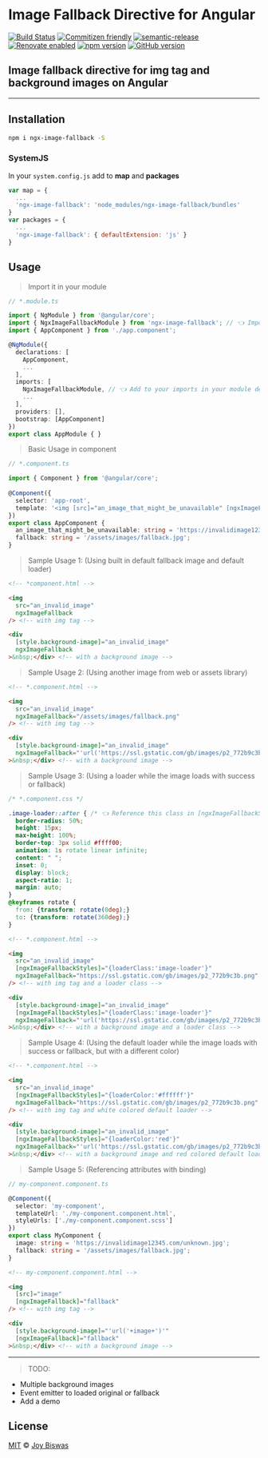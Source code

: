 # Image Fallback Directive for Angular

[![Build Status](https://travis-ci.com/joyblanks/ngx-image-fallback.svg?branch=main)](https://travis-ci.com/joyblanks/ngx-image-fallback)
[![Commitizen friendly](https://img.shields.io/badge/commitizen-friendly-brightgreen.svg)](http://commitizen.github.io/cz-cli/)
[![semantic-release](https://img.shields.io/badge/%20%20%F0%9F%93%A6%F0%9F%9A%80-semantic--release-e10079.svg)](https://github.com/semantic-release/semantic-release)
[![Renovate enabled](https://img.shields.io/badge/renovate-enabled-brightgreen.svg)](https://renovatebot.com/)
[![npm version](https://badge.fury.io/js/ngx-image-fallback.svg)](https://npmjs.com/package/ngx-image-fallback)
[![GitHub version](https://badge.fury.io/gh/joyblanks%2Fngx-image-fallback.svg)](https://badge.fury.io/gh/joyblanks%2Fngx-image-fallback)



## Image fallback directive for img tag and background images on Angular
---



## Installation
```sh
npm i ngx-image-fallback -S
```

### SystemJS
In your ```system.config.js``` add to **map** and **packages**

```js
var map = {
  ...
  'ngx-image-fallback': 'node_modules/ngx-image-fallback/bundles'
}
var packages = {
  ...
  'ngx-image-fallback': { defaultExtension: 'js' }
}
```

## Usage
> Import it in your module

```ts
// *.module.ts

import { NgModule } from '@angular/core';
import { NgxImageFallbackModule } from 'ngx-image-fallback'; // 👈 Import module from node_modules
import { AppComponent } from './app.component';

@NgModule({
  declarations: [
    AppComponent,
    ...
  ],
  imports: [
    NgxImageFallbackModule, // 👈 Add to your imports in your module declaration
    ...
  ],
  providers: [],
  bootstrap: [AppComponent]
})
export class AppModule { }
```

> Basic Usage in component
```ts
// *.component.ts

import { Component } from '@angular/core';
 
@Component({
  selector: 'app-root',
  template: '<img [src]="an_image_that_might_be_unavailable" [ngxImageFallback]="fallback" />'
})
export class AppComponent {
  an_image_that_might_be_unavailable: string = 'https://invalidimage12345.com/unknown.jpg';
  fallback: string = '/assets/images/fallback.jpg';
}
```

> Sample Usage 1: (Using built in default fallback image and default loader)
```html
<!-- *component.html -->

<img 
  src="an_invalid_image" 
  ngxImageFallback 
/> <!-- with img tag -->

<div 
  [style.background-image]="an_invalid_image" 
  ngxImageFallback
>&nbsp;</div> <!-- with a background image -->
```

> Sample Usage 2: (Using another image from web or assets library)
```html
<!-- *.component.html -->

<img 
  src="an_invalid_image" 
  ngxImageFallback="/assets/images/fallback.png" 
/> <!-- with img tag -->

<div 
  [style.background-image]="an_invalid_image" 
  ngxImageFallback="'url('https://ssl.gstatic.com/gb/images/p2_772b9c3b.png')'"
>&nbsp;</div> <!-- with a background image -->
```

> Sample Usage 3: (Using a loader while the image loads with success or fallback)
```css
/* *.component.css */

.image-loader::after { /* 👈 Reference this class in [ngxImageFallbackStyles]="{loaderClass:'image-loader'}" */
  border-radius: 50%;
  height: 15px;
  max-height: 100%;
  border-top: 3px solid #ffff00;
  animation: 1s rotate linear infinite;
  content: " ";
  inset: 0;
  display: block;
  aspect-ratio: 1;
  margin: auto;
}
@keyframes rotate {
  from: {transform: rotate(0deg);}
  to: {transform: rotate(360deg);}
}
```

```html
<!-- *.component.html -->

<img 
  src="an_invalid_image" 
  [ngxImageFallbackStyles]="{loaderClass:'image-loader'}"
  ngxImageFallback="https://ssl.gstatic.com/gb/images/p2_772b9c3b.png" 
/> <!-- with img tag and a loader class -->

<div 
  [style.background-image]="an_invalid_image" 
  [ngxImageFallbackStyles]="{loaderClass:'image-loader'}"
  ngxImageFallback="'url('https://ssl.gstatic.com/gb/images/p2_772b9c3b.png')'"
>&nbsp;</div> <!-- with a background image and a loader class -->
```

> Sample Usage 4: (Using the default loader while the image loads with success or fallback, but with a different color)
```html
<!-- *.component.html -->

<img 
  src="an_invalid_image" 
  [ngxImageFallbackStyles]="{loaderColor:'#ffffff'}"
  ngxImageFallback="https://ssl.gstatic.com/gb/images/p2_772b9c3b.png" 
/> <!-- with img tag and white colored default loader -->

<div 
  [style.background-image]="an_invalid_image" 
  [ngxImageFallbackStyles]="{loaderColor:'red'}"
  ngxImageFallback="'url('https://ssl.gstatic.com/gb/images/p2_772b9c3b.png')'"
>&nbsp;</div> <!-- with a background image and red colored default loader -->
```

> Sample Usage 5: (Referencing attributes with binding)
```ts
// my-component.component.ts

@Component({
  selector: 'my-component',
  templateUrl: './my-component.component.html',
  styleUrls: ['./my-component.component.scss']
})
export class MyComponent {
  image: string = 'https://invalidimage12345.com/unknown.jpg';
  fallback: string = '/assets/images/fallback.jpg';
}
```
```html
<!-- my-component.component.html -->

<img 
  [src]="image" 
  [ngxImageFallback]="fallback" 
/> <!-- with img tag -->

<div 
  [style.background-image]="'url('+image+')'" 
  [ngxImageFallback]="fallback"
>&nbsp;</div> <!-- with a background image -->
```

---

> TODO:
  - Multiple background images
  - Event emitter to loaded original or fallback
  - Add a demo

## License

[MIT](https://tldrlegal.com/license/mit-license) © [Joy Biswas](https://github.com/joyblanks)